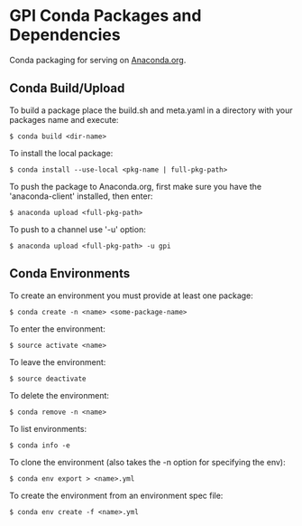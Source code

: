 # GPI Conda Packages and Dependencies
Conda packaging for serving on [Anaconda.org](Anaconda.org).

## Conda Build/Upload

To build a package place the build.sh and meta.yaml in a directory with your
packages name and execute:

    $ conda build <dir-name>

To install the local package:
    
    $ conda install --use-local <pkg-name | full-pkg-path> 

To push the package to Anaconda.org, first make sure you have the
'anaconda-client' installed, then enter:

    $ anaconda upload <full-pkg-path> 

To push to a channel use '-u' option:

    $ anaconda upload <full-pkg-path> -u gpi

## Conda Environments

To create an environment you must provide at least one package:

    $ conda create -n <name> <some-package-name>

To enter the environment:

    $ source activate <name>

To leave the environment:

    $ source deactivate

To delete the environment:

    $ conda remove -n <name>

To list environments:

    $ conda info -e

To clone the environment (also takes the -n option for specifying the env):

    $ conda env export > <name>.yml

To create the environment from an environment spec file:

    $ conda env create -f <name>.yml
